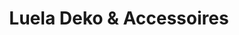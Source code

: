 ---
title: "Luela Deko & Accessoires"
url: /neuss/luela-deko-und-accessoires/
shop: Raumausstattung
---